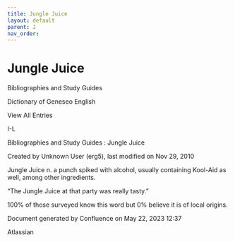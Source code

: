 ```yaml
---
title: Jungle Juice
layout: default
parent: J
nav_order:
---
```


# Jungle Juice

Bibliographies and Study Guides

Dictionary of Geneseo English

View All Entries

I-L

Bibliographies and Study Guides : Jungle Juice

Created by  Unknown User (erg5), last modified on Nov 29, 2010

Jungle Juice n. a punch spiked with alcohol, usually containing Kool-Aid as well, among other ingredients.

“The Jungle Juice at that party was really tasty.”

100% of those surveyed know this word but 0% believe it is of local origins.

Document generated by Confluence on May 22, 2023 12:37

Atlassian
